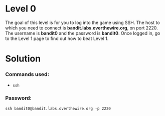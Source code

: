 # Level 0 
The goal of this level is for you to log into the game using SSH. The host to which you need to connect is **bandit.labs.overthewire.org**, on port 2220. The username is **bandit0** and the password is **bandit0**. Once logged in, go to the Level 1 page to find out how to beat Level 1.

# Solution

### Commands used:

- `ssh`

### Password:
```
ssh bandit0@bandit.labs.overthewire.org -p 2220
```
